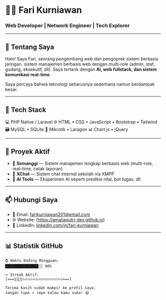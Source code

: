 # 👨‍💻 Fari Kurniawan

### Web Developer | Network Engineer | Tech Explorer

---

## 🚀 Tentang Saya

Halo! Saya Fari, seorang pengembang web dan pengoprek sistem berbasis jaringan. sistem manajemen berbasis web dengan multi-role (admin, staf, gudang, eksekutif, dll). Saya tertarik dengan **AI, web fullstack, dan sistem komunikasi real-time**.

Saya percaya bahwa teknologi seharusnya sederhana namun berdampak besar.

---

## 🧰 Tech Stack

💻 PHP Native / Laravel
🌐 HTML • CSS • JavaScript • Bootstrap • Tailwind
🗃️ MySQL • SQLite
📡 Mikrotik • Laragon
📊 Chart.js • jQuery


---

## 📂 Proyek Aktif

- 🔧 **Semanggi** — Sistem manajemen lengkap berbasis web (multi-role, real-time, cetak laporan)
- 💬 **XChat** — Sistem chat internal sekolah via XMPP
- 🧠 **AI Tools** — Eksperimen AI seperti prediksi nilai, bot tugas, dll

---

## 📫 Hubungi Saya

- 📧 Email: farikurniawan201@email.com
- 🌐 Website: (https://amaliaputri-dev.github.io)
- 💼 LinkedIn: [linkedin.com/in/fari-kurniawan](https://linkedin.com/in/fari-kurniawan)

---

## 📊 Statistik GitHub

```text
⌚ Waktu Koding Mingguan:
███████████████░░ 90%

🔥 Streak Aktif:
[===⣿⣿⣿🔥🔥🔥🔥🔥🔥🔥🔥🔥🔥🔥🔥🔥🔥🔥===]

Terima kasih sudah mampir ke profil saya.
Jangan lupa ⭐ repo kalau kamu suka! 😄

